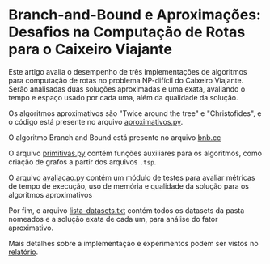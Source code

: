 # Branch-and-Bound e Aproximações: Desafios na Computação de Rotas para o Caixeiro Viajante
Este artigo avalia o desempenho de três implementações de algoritmos para computação de rotas no problema NP-difícil do Caixeiro Viajante. Serão analisadas duas soluções aproximadas e uma exata, avaliando o tempo e espaço usado por cada uma, além da qualidade da solução.

Os algoritmos aproximativos são "Twice around the tree" e "Christofides", e o código está presente no arquivo [aproximativos.py](algoritmos/aproximativos.py).

O algoritmo Branch and Bound está presente no arquivo [bnb.cc](algoritmos/bnb.cc)

O arquivo [primitivas.py](algoritmos/primitivas.py) contém funções auxiliares para os algoritmos, como criação de grafos a partir dos arquivos ```.tsp```.

O arquivo [avaliacao.py](algoritmos/avaliacao.py) contém um módulo de testes para avaliar métricas de tempo de execução, uso de memória e qualidade da solução para os algoritmos aproximativos

Por fim, o arquivo [lista-datasets.txt](lista-datasets.txt) contém todos os datasets da pasta nomeados e a solução exata de cada um, para análise do fator aproximativo.

Mais detalhes sobre a implementação e experimentos podem ser vistos no [relatório](artigo.pdf).